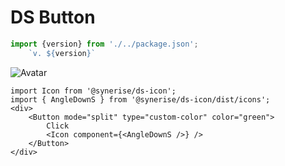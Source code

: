 # DS Button


```js noeditor
import {version} from './../package.json';
    `v. ${version}`
```
![Avatar](button/avatar.png)

```
import Icon from '@synerise/ds-icon';
import { AngleDownS } from '@synerise/ds-icon/dist/icons';
<div>
    <Button mode="split" type="custom-color" color="green">
        Click
        <Icon component={<AngleDownS />} />
    </Button>
</div>
```
